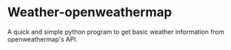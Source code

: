 # Weather-openweathermap
A quick and simple python program to get basic weather information from openweathermap's API.
